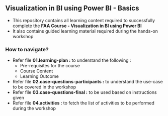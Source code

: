 ## Visualization in BI using Power BI - Basics
* This repository contains all learning content required to successfully complete the **FAA Course - Visualization in BI using Power BI**
* It also contains guided learning material required during the hands-on workshop

### How to navigate?
* Refer file **01.learning-plan :** to understand the following : 
	* Pre-requisites for the course
	* Course Content
	* Learning Outcome
* Refer file **02.case-questions-participants :** to understand the use-case to be covered in the workshop
* Refer file **03.case-questions-final :** to be used based on instructions given
* Refer file **04.activities :** to fetch the list of activities to be performed during the workshop


